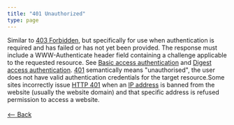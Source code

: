 ```yaml
---
title: "401 Unauthorized"
type: page
---
```

Similar to [403 Forbidden](403), but specifically for use when authentication is required and has failed or has not yet been provided. The response must include a WWW-Authenticate header field containing a challenge applicable to the requested resource. See [Basic access authentication](https://en.wikipedia.org/wiki/Basic_access_authentication) and [Digest access authentication](https://en.wikipedia.org/wiki/Digest_access_authentication). [401](401) semantically means "unauthorised", the user does not have valid authentication credentials for the target resource.Some sites incorrectly issue [HTTP 401](401) when an [IP address](https://en.wikipedia.org/wiki/IP_address) is banned from the website (usually the website domain) and that specific address is refused permission to access a website.<br /><br />[<-- Back](../../)